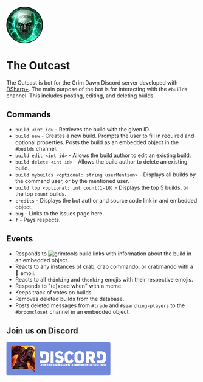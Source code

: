 ![The Outcast](https://raw.githubusercontent.com/evanronnei/OutcastBot/master/OutcastLogo.png)

# The Outcast

The Outcast is bot for the Grim Dawn Discord server developed with [DSharp+](https://github.com/NaamloosDT/DSharpPlus). The main purpose of the bot is for interacting with the `#builds` channel. This includes posting, editing, and deleting builds.

## Commands

* `build <int id>` - Retrieves the build with the given ID.
* `build new` - Creates a new build. Prompts the user to fill in required and optional properties. Posts the build as an embedded object in the `#builds` channel.
* `build edit <int id>` - Allows the build author to edit an existing build.
* `build delete <int id>` - Allows the build author to delete an existing build.
* `build mybuilds <optional: string userMention>` - Displays all builds by the command user, or by the mentioned user.
* `build top <optional: int count(1-10)` - Displays the top 5 builds, or the top `count` builds.
* `credits` - Displays the bot author and source code link in and embedded object.
* `bug` - Links to the issues page here.
* `f` - Pays respects.

## Events

* Responds to ![grimtools build](http://www.grimtools.com/calc/) links with information about the build in an embedded object.
* Reacts to any instances of crab, crab commando, or crabmando with a 🦀 emoji.
* Reacts to all `thinking` and `thonking` emojis with their respective emojis.
* Responds to "(e)xpac when" with a meme.
* Keeps track of votes on builds.
* Removes deleted builds from the database.
* Posts deleted messages from `#trade` and `#searching-players` to the `#broomcloset` channel in an embedded object.

## Join us on Discord

[![Join Grim Dawn on Discord](https://raw.githubusercontent.com/evanronnei/OutcastBot/master/GrimDawnJoinBanner.png)](https://discord.gg/2FYWt2B)
